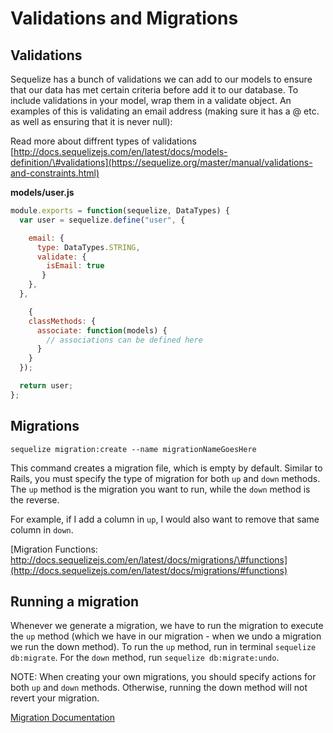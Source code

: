 # Validations and Migrations

## Validations

Sequelize has a bunch of validations we can add to our models to ensure that our data has met certain criteria before add it to our database. To include validations in your model, wrap them in a validate object. An examples of this is validating an email address \(making sure it has a @ etc. as well as ensuring that it is never null\):

Read more about diffrent types of validations [http://docs.sequelizejs.com/en/latest/docs/models-definition/\#validations](https://sequelize.org/master/manual/validations-and-constraints.html)

**models/user.js**

```javascript
module.exports = function(sequelize, DataTypes) {
  var user = sequelize.define("user", {

    email: {
      type: DataTypes.STRING,
      validate: {
        isEmail: true
       }
    },
  },

    {
    classMethods: {
      associate: function(models) {
        // associations can be defined here
      }
    }
  });

  return user;
};
```

## Migrations

`sequelize migration:create --name migrationNameGoesHere`

This command creates a migration file, which is empty by default. Similar to Rails, you must specify the type of migration for both `up` and `down` methods. The `up` method is the migration you want to run, while the `down` method is the reverse.

For example, if I add a column in `up`, I would also want to remove that same column in `down`.

[Migration Functions: http://docs.sequelizejs.com/en/latest/docs/migrations/\#functions](http://docs.sequelizejs.com/en/latest/docs/migrations/#functions)

## Running a migration

Whenever we generate a migration, we have to run the migration to execute the `up` method \(which we have in our migration - when we undo a migration we run the down method\). To run the `up` method, run in terminal `sequelize db:migrate`. For the `down` method, run `sequelize db:migrate:undo`.

NOTE: When creating your own migrations, you should specify actions for both `up` and `down` methods. Otherwise, running the down method will not revert your migration.

[Migration Documentation](http://docs.sequelizejs.com/en/latest/docs/migrations/#functions)

